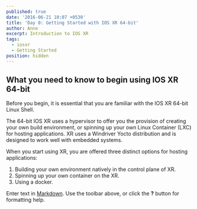 ```yaml
---
published: true
date: '2016-06-21 10:07 +0530'
title: 'Day 0: Getting Started with IOS XR 64-bit'
author: Anne
excerpt: Introduction to IOS XR
tags:
  - iosxr
  - Getting Started
position: hidden
---
```

## What you need to know to begin using IOS XR 64-bit

Before you begin, it is essential that you are familiar with the IOS XR 64-bit Linux Shell.

The 64-bit IOS XR uses a hypervisor to offer you the provision of creating your own build environment, or spinning up your own Linux Container (LXC) for hosting applications. XR uses a Windriver Yocto distribution and is designed to work well with embedded systems.

When you start using XR, you are offered three distinct options for hosting applications:

1. Building your own environment natively in the control plane of XR.
2. Spinning up your own container on the XR.
3. Using a docker.




Enter text in [Markdown](http://daringfireball.net/projects/markdown/). Use the toolbar above, or click the **?** button for formatting help.
